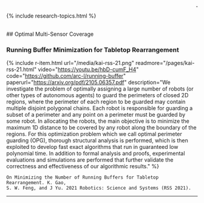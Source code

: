 <div style="text-align: right">
  <a href="https://scholar.google.com/citations?user=jkRa2LEAAAAJ&hl=en"><span style="color:blue">&nbsp;</span></a>
</div>

{% include research-topics.html %} 

<br />
## Optimal Multi-Sensor Coverage

### Running Buffer Minimization for Tabletop Rearrangement

{% include r-item.html 
   url="/media/kai-rss-21.png" 
   readmore="/pages/kai-rss-21.html" 
   video="https://youtu.be/hbD-cumF_H4" 
   code="https://github.com/arc-l/running-buffer" 
   paperurl="https://arxiv.org/pdf/2105.06357.pdf" 
   description="We investigate the problem of optimally assigning a
large number of robots (or other types of autonomous agents) to
guard the perimeters of closed 2D regions, where the perimeter of
each region to be guarded may contain multiple disjoint polygonal
chains. Each robot is responsible for guarding a subset of a
perimeter and any point on a perimeter must be guarded by
some robot. In allocating the robots, the main objective is to
minimize the maximum 1D distance to be covered by any robot
along the boundary of the regions. For this optimization problem
which we call optimal perimeter guarding (OPG), thorough
structural analysis is performed, which is then exploited to develop
fast exact algorithms that run in guaranteed low polynomial
time. In addition to formal analysis and proofs, experimental
evaluations and simulations are performed that further validate
the correctness and effectiveness of our algorithmic results." %}

```
On Minimizing the Number of Running Buffers for Tabletop Rearrangement. K. Gao,
S. W. Feng, and J Yu. 2021 Robotics: Science and Systems (RSS 2021).
```

<hr />
